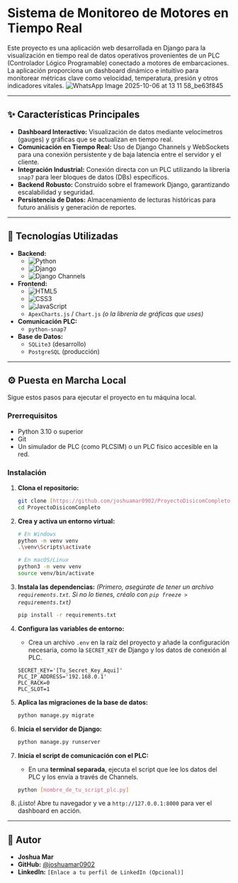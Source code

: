 #  Sistema de Monitoreo de Motores en Tiempo Real

Este proyecto es una aplicación web desarrollada en Django para la visualización en tiempo real de datos operativos provenientes de un PLC (Controlador Lógico Programable) conectado a motores de embarcaciones. La aplicación proporciona un dashboard dinámico e intuitivo para monitorear métricas clave como velocidad, temperatura, presión y otros indicadores vitales.
![WhatsApp Image 2025-10-06 at 13 11 58_be63f845](https://github.com/user-attachments/assets/eef56649-56e7-4437-96a3-b27aac158d5e)



---

## ✨ Características Principales

* **Dashboard Interactivo:** Visualización de datos mediante velocímetros (gauges) y gráficas que se actualizan en tiempo real.
* **Comunicación en Tiempo Real:** Uso de Django Channels y WebSockets para una conexión persistente y de baja latencia entre el servidor y el cliente.
* **Integración Industrial:** Conexión directa con un PLC utilizando la librería `snap7` para leer bloques de datos (DBs) específicos.
* **Backend Robusto:** Construido sobre el framework Django, garantizando escalabilidad y seguridad.
* **Persistencia de Datos:** Almacenamiento de lecturas históricas para futuro análisis y generación de reportes.

---

## 🔧 Tecnologías Utilizadas

* **Backend:**
    * ![Python](https://img.shields.io/badge/Python-3.10%2B-blue?logo=python&logoColor=white)
    * ![Django](https://img.shields.io/badge/Django-4.2%2B-darkgreen?logo=django&logoColor=white)
    * ![Django Channels](https://img.shields.io/badge/Channels-WebSocket-blue)
* **Frontend:**
    * ![HTML5](https://img.shields.io/badge/HTML5-E34F26?logo=html5&logoColor=white)
    * ![CSS3](https://img.shields.io/badge/CSS3-1572B6?logo=css3&logoColor=white)
    * ![JavaScript](https://img.shields.io/badge/JavaScript-F7DF1E?logo=javascript&logoColor=black)
    * `ApexCharts.js` / `Chart.js` *(o la librería de gráficas que uses)*
* **Comunicación PLC:**
    * `python-snap7`
* **Base de Datos:**
    * `SQLite3` (desarrollo)
    * `PostgreSQL` (producción)

---

## ⚙️ Puesta en Marcha Local

Sigue estos pasos para ejecutar el proyecto en tu máquina local.

### **Prerrequisitos**

* Python 3.10 o superior
* Git
* Un simulador de PLC (como PLCSIM) o un PLC físico accesible en la red.

### **Instalación**

1.  **Clona el repositorio:**
    ```bash
    git clone [https://github.com/joshuamar0902/ProyectoDisicomCompleto.git](https://github.com/joshuamar0902/ProyectoDisicomCompleto.git)
    cd ProyectoDisicomCompleto
    ```

2.  **Crea y activa un entorno virtual:**
    ```bash
    # En Windows
    python -m venv venv
    .\venv\Scripts\activate

    # En macOS/Linux
    python3 -m venv venv
    source venv/bin/activate
    ```

3.  **Instala las dependencias:**
    *(Primero, asegúrate de tener un archivo `requirements.txt`. Si no lo tienes, créalo con `pip freeze > requirements.txt`)*
    ```bash
    pip install -r requirements.txt
    ```

4.  **Configura las variables de entorno:**
    * Crea un archivo `.env` en la raíz del proyecto y añade la configuración necesaria, como la `SECRET_KEY` de Django y los datos de conexión al PLC.
    ```
    SECRET_KEY='[Tu_Secret_Key_Aqui]'
    PLC_IP_ADDRESS='192.168.0.1'
    PLC_RACK=0
    PLC_SLOT=1
    ```

5.  **Aplica las migraciones de la base de datos:**
    ```bash
    python manage.py migrate
    ```

6.  **Inicia el servidor de Django:**
    ```bash
    python manage.py runserver
    ```

7.  **Inicia el script de comunicación con el PLC:**
    * En una **terminal separada**, ejecuta el script que lee los datos del PLC y los envía a través de Channels.
    ```bash
    python [nombre_de_tu_script_plc.py]
    ```

8.  ¡Listo! Abre tu navegador y ve a `http://127.0.0.1:8000` para ver el dashboard en acción.

---

## 👤 Autor

* **Joshua Mar**
* **GitHub:** [@joshuamar0902](https://github.com/joshuamar0902)
* **LinkedIn:** `[Enlace a tu perfil de LinkedIn (Opcional)]`
